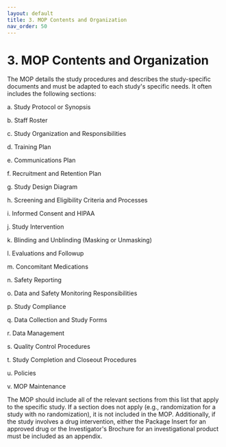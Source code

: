 ```yaml
---
layout: default
title: 3. MOP Contents and Organization
nav_order: 50
---
```


# 3. MOP Contents and Organization

The MOP details the study procedures and describes the study-specific
documents and must be adapted to each study's specific needs. It often
includes the following sections:

a.  Study Protocol or Synopsis

b.  Staff Roster

c.  Study Organization and Responsibilities

d.  Training Plan

e.  Communications Plan

f.  Recruitment and Retention Plan

g.  Study Design Diagram

h.  Screening and Eligibility Criteria and Processes

i.  Informed Consent and HIPAA

j.  Study Intervention

k.  Blinding and Unblinding (Masking or Unmasking)

l.  Evaluations and Followup

m.  Concomitant Medications

n.  Safety Reporting

o.  Data and Safety Monitoring Responsibilities

p.  Study Compliance

q.  Data Collection and Study Forms

r.  Data Management

s.  Quality Control Procedures

t.  Study Completion and Closeout Procedures

u.  Policies

v.  MOP Maintenance

The MOP should include all of the relevant sections from this list that
apply to the specific study. If a section does not apply (e.g.,
randomization for a study with no randomization), it is not included in
the MOP. Additionally, if the study involves a drug intervention, either
the Package Insert for an approved drug or the Investigator's Brochure
for an investigational product must be included as an appendix.

